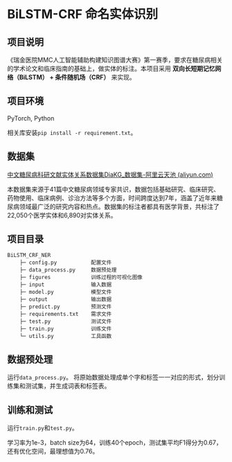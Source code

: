 # BiLSTM-CRF 命名实体识别

## 项目说明

《瑞金医院MMC人工智能辅助构建知识图谱大赛》第一赛季，要求在糖尿病相关的学术论文和临床指南的基础上，做实体的标注。本项目采用 <b>双向长短期记忆网络（BiLSTM） + 条件随机场（CRF）</b> 来实现。

## 项目环境

PyTorch, Python

相关库安装`pip install -r requirement.txt`。

## 数据集

[中文糖尿病科研文献实体关系数据集DiaKG_数据集-阿里云天池 (aliyun.com)](https://tianchi.aliyun.com/dataset/88836)

本数据集来源于41篇中文糖尿病领域专家共识，数据包括基础研究、临床研究、药物使用、临床病例、诊治方法等多个方面，时间跨度达到7年，涵盖了近年来糖尿病领域最广泛的研究内容和热点。数据集的标注者都具有医学背景，共标注了22,050个医学实体和6,890对实体关系。

## 项目目录

```
BiLSTM_CRF_NER
    ├─ config.py           配置文件
    ├─ data_process.py     数据预处理
    ├─ figures             训练过程的可视化图像
    ├─ input               输入数据
    ├─ model.py            模型文件
    ├─ output              输出数据
    ├─ predict.py          预测文件
    ├─ requirements.txt    需求文件
    ├─ test.py             测试文件
    ├─ train.py            训练文件
    └─ utils.py            工具函数
```

## 数据预处理

运行`data_process.py`。
将原始数据处理成单个字和标签一一对应的形式，划分训练集和测试集，并生成词表和标签表。

## 训练和测试

运行`train.py`和`test.py`。

学习率为1e-3，batch size为64，训练40个epoch，测试集平均F1得分为0.67，还有优化空间，最理想值为0.76。


